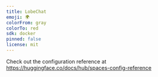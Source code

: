 ```yaml
---
title: LobeChat
emoji: 🌍
colorFrom: gray
colorTo: red
sdk: docker
pinned: false
license: mit
---
```


Check out the configuration reference at https://huggingface.co/docs/hub/spaces-config-reference
